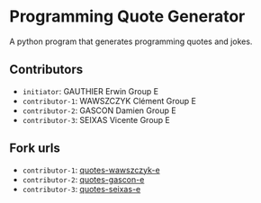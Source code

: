 # Programming Quote Generator

A python program that generates programming quotes and jokes.

## Contributors
- `initiator`: GAUTHIER Erwin Group E
- `contributor-1`: WAWSZCZYK Clément Group E
- `contributor-2`: GASCON Damien Group E
- `contributor-3`: SEIXAS Vicente Group E 

## Fork urls
- `contributor-1`: [quotes-wawszczyk-e](https://github.com/Darkempire78/quotes-wawszczyk-e)
- `contributor-2`: [quotes-gascon-e](https://github.com/damdamdehooooooo/quotes-gascon-e)
- `contributor-3`: [quotes-seixas-e](https://github.com/joedalton78/quotes-seixas-e)
